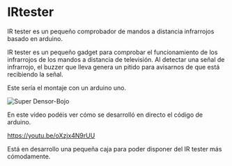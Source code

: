 # IRtester
IR tester es un pequeño comprobador de mandos a distancia infrarrojos basado en arduino.


IR tester es un pequeño gadget para comprobar el funcionamiento de los infrarrojos de los mandos a distancia de televisión. Al detectar una señal de infrarrojo, el buzzer que lleva genera un pitido para avisarnos de que está recibiendo la señal.


Este sería el montaje con un arduino uno.

![Super Densor-Bojo](https://user-images.githubusercontent.com/64921162/136701274-57980ae2-dd24-4b2b-a0e0-6c39e3ad9045.png)


En este vídeo podéis ver cómo se desarrolló en directo el código de arduino.

https://youtu.be/oXzjx4N9rUU

Está en desarrollo una pequeña caja para poder disponer del IR tester más cómodamente.
